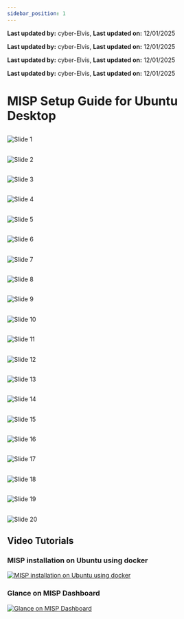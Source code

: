 ```yaml
---
sidebar_position: 1
---
```


**Last updated by:** cyber-Elvis, **Last updated on:** 12/01/2025


**Last updated by:** cyber-Elvis, **Last updated on:** 12/01/2025


**Last updated by:** cyber-Elvis, **Last updated on:** 12/01/2025


**Last updated by:** cyber-Elvis, **Last updated on:** 12/01/2025


# MISP Setup Guide for Ubuntu Desktop

## 
![Slide 1](./img/01_Title_Slide_MISP_Setup_Guide.JPG)

## 
![Slide 2](./img/02_Install_Docker_and_Docker_Compose.JPG)

## 
![Slide 3](./img/03_Git_Installation.JPG)

## 
![Slide 4](./img/04_Clone_MISP_Docker_Repository.JPG)

## 
![Slide 5](./img/05_Environment_Variables_Part1.JPG)

## 
![Slide 6](./img/06_Environment_Variables_Part2.JPG)

## 
![Slide 7](./img/07_Install_Docker_Compose_Part1.JPG)

## 
![Slide 8](./img/08_Install_Docker_Compose_Part2.JPG)

## 
![Slide 9](./img/09_Starting_MISP_Part1.JPG)

## 
![Slide 10](./img/10_Starting_MISP_Part2.JPG)

## 
![Slide 11](./img/11_Starting_MISP_Part3.JPG)

## 
![Slide 12](./img/12_Enable_and_Populate_Feeds_Intro.JPG)

## 
![Slide 13](./img/13_Enable_and_Populate_Feeds_Part1.JPG)

## 
![Slide 14](./img/14_Enable_and_Populate_Feeds_Part2.JPG)

## 
![Slide 15](./img/15_Enable_and_Populate_Feeds_Part3.JPG)

## 
![Slide 16](./img/16_Tor_Exit_Nodes_Feed_Event.JPG)

## 
![Slide 17](./img/17_IOC_Details_Tor_Exit_Nodes.JPG)

## 
![Slide 18](./img/18_Feeds_Additional_Example.JPG)

## 
![Slide 19](./img/19_Feeds_Setup_Wrap_Up.JPG)

## 
![Slide 20](./img/20_Conclusion.JPG)

## Video Tutorials

### MISP installation on Ubuntu using docker
[![MISP installation on Ubuntu using docker](http://img.youtube.com/vi/x8T3hd1ItFs/0.jpg)](https://youtu.be/x8T3hd1ItFs)

### Glance on MISP Dashboard
[![Glance on MISP Dashboard](http://img.youtube.com/vi/9ZVIKV3WlHI/0.jpg)](https://youtu.be/9ZVIKV3WlHI)

